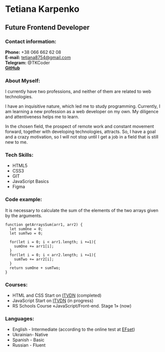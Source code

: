 # **Tetiana Karpenko** 

## **Future Frontend Developer**

### **Contact information:**

**Phone:** +38 066 662 62 08  
**E-mail:** tetiana8754@gmail.com  
**Telegram:** @TKCoder  
**[GitHub](https://github.com/TetianaTetiana)**


### **About Myself**:
I currently have two professions, and neither of them are related to web technologies.

I have an inquisitive nature, which led me to study programming. Currently, I am learning a new profession as a web developer on my own.
My diligence and attentiveness helps me to learn.

In the chosen field, the prospect of remote work and constant movement forward, together with developing technologies, attracts.
So, I have a goal and a crazy motivation, so I will not stop until I get a job in a field that is still new to me.



### **Tech Skills:**
- HTML5
- CSS3
- GIT
- JavaScript Basics
- Figma


### **Code example:**
It is necessary to calculate the sum of the elements of the two arrays given by the arguments.
```
function getArraysSum(arr1, arr2) {
  let sumOne = 0;
  let sumTwo = 0;

  for(let i = 0; i < arr1.length; i +=1){
    sumOne += arr1[i];
  }
  for(let i = 0; i < arr2.length; i +=1){
    sumTwo += arr2[i];
  }
  return sumOne + sumTwo;
}
```

### **Courses:**
- HTML and CSS Start on [ITVDN](https://itvdn.com/ua) (completed)
- JavaScript Start on [ITVDN](https://itvdn.com/ua) (in progress)
- RS Schools Course «JavaScript/Front-end. Stage 1» (now)


### **Languages:**
- English - Intermediate (according to the online test at [EFset](https://www.efset.org/))
- Ukrainian- Native
- Spanish - Basic
- Russian - Fluent
